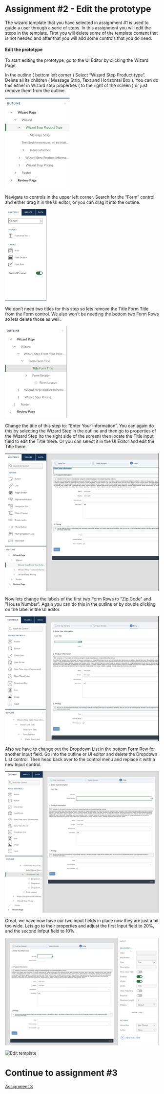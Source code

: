 # Assignment #2 - Edit the prototype
The wizard template that you have selected in assignment #1 is used to guide a user through a serie of steps. In this assignment you will edit the steps in the template. First you will delete some of the template content that is not needed and after that you will add some controls that you do need.

#### Edit the prototype
To start editing the prototype, go to the UI Editor by clicking the Wizard Page.

<screen>

In the outline ( bottom left corner ) Select “Wizard Step Product type”. Delete all its children ( Message Strip, Text and Horizontal Box ). You can do this either in Wizard step properties ( to the right of the screen ) or just remove them from the outline.

<img src="https://github.com/Innov8ion-developer/SAP_Build_Assignments/blob/master/img/Screenshot%202020-03-20%20at%2012.17.41.png" height="300">

Navigate to controls in the upper left corner. Search for the “Form” control and either drag it in the UI editor, or you can drag it into the outline.

<img src="https://github.com/Innov8ion-developer/SAP_Build_Assignments/blob/master/img/Screenshot%202020-03-20%20at%2012.38.15.png" height="300">

We don’t need two titles for this step so lets remove the Title Form Title from the Form control. We also won't be needing the bottom two Form Rows so lets delete those as well.

<img src="https://github.com/Innov8ion-developer/SAP_Build_Assignments/blob/master/img/Screenshot%202020-03-20%20at%2013.52.42.png" height="300">

Change the title of this step to: “Enter Your Information”. You can again do this by selecting the Wizard Step in the outline and then go to properties of the Wizard Step (to the right side of the screen) then locate the Title input field to edit the Title there. Or you can select it in the UI Editor and edit the Title there. 

<img src="https://github.com/Innov8ion-developer/SAP_Build_Assignments/blob/master/img/Screenshot%202020-03-20%20at%2012.43.56.png">

Now lets change the labels of the first two Form Rows to "Zip Code" and "House Number". Again you can do this in the outline or by double clicking on the label in the UI editor. 

<img src="https://github.com/Innov8ion-developer/SAP_Build_Assignments/blob/master/img/Screenshot%202020-03-20%20at%2014.00.25.png">

Also we have to change out the Dropdown List in the bottom Form Row for another Input field. Go into the outline or UI editor and delete the Dropdown List control. Then head back over to the control menu and replace it with a new Input control.

<img src="https://github.com/Innov8ion-developer/SAP_Build_Assignments/blob/master/img/Screenshot%202020-03-20%20at%2014.04.22.png">

Great, we have now have our two input fields in place now they are just a bit too wide. Lets go to their properties and adjust the first Input field to 20%, and the second Infput field to 10%.

<img src="https://github.com/Innov8ion-developer/SAP_Build_Assignments/blob/master/img/Screenshot%202020-03-20%20at%2014.17.17.png">

![Edit template](https://github.com/iemkek/SAP_Build_Assignments/blob/master/img/editTheTemplate1.png)

# Continue to assignment #3
[Assignment 3](https://github.com/Innov8ion-developer/SAP_Build_Assignmentss/tree/3_)
